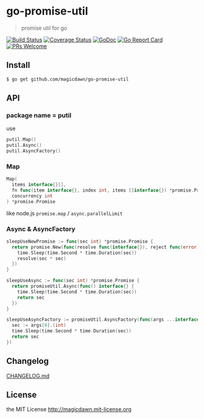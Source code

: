 # go-promise-util

> promise util for go

[![Build Status](https://img.shields.io/travis/magicdawn/go-promise-util.svg?style=flat-square)](https://travis-ci.org/magicdawn/go-promise-util)
[![Coverage Status](https://img.shields.io/codecov/c/github/magicdawn/go-promise-util.svg?style=flat-square)](https://codecov.io/gh/magicdawn/go-promise-util)
[![GoDoc](https://img.shields.io/badge/godoc-reference-brightgreen?style=flat-square)](https://godoc.org/github.com/magicdawn/go-promise-util)
[![Go Report Card](https://goreportcard.com/badge/github.com/magicdawn/go-promise-util?style=flat-square)](https://goreportcard.com/report/github.com/magicdawn/go-promise-util)
[![PRs Welcome](https://img.shields.io/badge/PRs-welcome-brightgreen.svg?style=flat-square)](http://makeapullrequest.com)

## Install

```sh
$ go get github.com/magicdawn/go-promise-util
```

## API

### package name = putil

use

```go
putil.Map()
putil.Async()
putil.AsyncFactory()
```

### Map

```go
Map(
  items interface{}[],
  fn func(item interface{}, index int, items []interface{}) *promise.Promise,
  concurrency int
) *promise.Promise
```

like node.js `promise.map` / `async.parallelLimit`

### Async & AsyncFactory

```go
sleepUseNewPromise := func(sec int) *promise.Promise {
  return promise.New(func(resolve func(interface{}), reject func(error)) {
    time.Sleep(time.Second * time.Duration(sec))
    resolve(sec * sec)
  })
}

sleepUseAsync := func(sec int) *promise.Promise {
  return promiseUtil.Async(func() interface{} {
    time.Sleep(time.Second * time.Duration(sec))
    return sec
  })
}

sleepUseAsyncFactory := promiseUtil.AsyncFactory(func(args ...interface{}) interface{} {
  sec := args[0].(int)
  time.Sleep(time.Second * time.Duration(sec))
  return sec
})
```

## Changelog

[CHANGELOG.md](CHANGELOG.md)

## License

the MIT License http://magicdawn.mit-license.org
